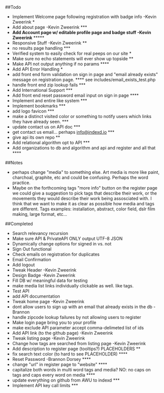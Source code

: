 ##Todo

- Implement Welcome page following registration with badge info -Kevin Zweerink *
- Add about page -Kevin Zweerink ***
- __Add Account page w/ editable profile page and badge stuff -Kevin Zweerink__ *****
- Responsive Stuff -Kevin Zweerink **
- no results page handling ***
- Verified system to easily check for real peeps on our site *
- Make sure no echo statements will ever show up topside **
- Make API not output anything if no params ****
- Add API Error Handling *
- add front end form validation on sign in page and "email already exists" message on registration page. **** see includes/email_exists_test.php
- handle front end zip lookup fails ***
- Add International Support ***
- Add front end reset password email input on sign in page ****
- Implement and entire like system ***
- Implement bookmarks ***
- add logo favicon ***
- make a distinct visited color or something to notify users which links they have already seen. ***
- update contact us on API doc ***
- get contact us email… perhaps info@indexd.io ***
- give api its own repo **
- Add relational algorithm opt to API ***
- Add organizations to db and algorithm and api and register and all that ****

##Notes
- perhaps change "media" to something else. Art media is more like paint, charchoal, graphite, etc and could be confusing. Perhaps the word practice.
- Maybe on the forthcoming tags "more info" button on the register page we could give a suggestion to pick tags that describe their work, or the movements they would describe their work being assosciated with. I think that we want to make it as clear as possible how media and tags are different. Tags examples: installation, abstract, color field, dslr film making, large format, etc…


##Completed

- Search relevancy recursion
- Make sure API & PrivateAPI ONLY output UTF-8 JSON
- Dynamically change options for signed in vs. not
- Sign Out functional
- Check emails on registration for duplicates
- Email Confirmation
- Add logout
- Tweak Header -Kevin Zweerink
- Design Badge -Kevin Zweerink
- Fill DB w/ meaningful data for testing
- make media list links individually clickable as well. like tags.
- Test API
- add API documentation
- Tweak home page -Kevin Zweerink
- dont allow users to sign up with an email that already exists in the db -Brannon
- handle zipcode lookup failures by not allowing users to register
- Make login page bring you to your profile
- make exclude API parameter accept comma-delimeted list of ids
- Add API link (to the github page)  -Kevin Zweerink 
- Tweak listing page -Kevin Zweerink
- Change how tags are searched from listing page -Kevin Zweerink
- Add description to register page (tooltips?) PLACEHOLDERS **
- fix search text color (to hard to see PLACEHOLDER) ****
- Reset Password -Brannon Dorsey ****
- change "url" in register page to "website" ****
- capitalize both words in multi word tags and media?
NO: no caps on tags and caps every word on media ****
- update everything on github from AWU to indexd ***
- Implement API key call limits ***
